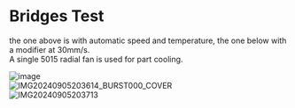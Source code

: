 # Bridges Test
the one above is with automatic speed and temperature, the one below with a modifier at 30mm/s.  
A single 5015 radial fan is used for part cooling.  
  
![image](https://github.com/user-attachments/assets/f3064d4e-663c-4411-a625-54a22dd7a549)  
![IMG20240905203614_BURST000_COVER](https://github.com/user-attachments/assets/a5297b19-3200-49ed-a9cd-779b0064d4d9)  
![IMG20240905203713](https://github.com/user-attachments/assets/6418add6-223e-40b5-bccd-240251cfe878)  
